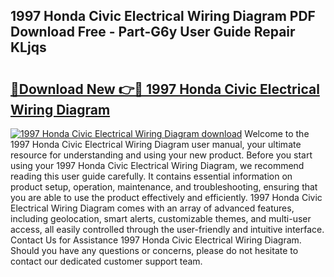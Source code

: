 ## 1997 Honda Civic Electrical Wiring Diagram PDF Download Free - Part-G6y User Guide Repair KLjqs

# <h2><a href="http://dfigq0.blite.top/?on=1997+Honda+Civic+Electrical+Wiring+Diagram">🔗Download New 👉🔴 1997 Honda Civic Electrical Wiring Diagram</a></h2>

[![1997 Honda Civic Electrical Wiring Diagram download](https://i.imgur.com/lujVjoI.png)](http://dfigq0.blite.top/?on=1997+Honda+Civic+Electrical+Wiring+Diagram)
Welcome to the 1997 Honda Civic Electrical Wiring Diagram user manual, your ultimate resource for understanding and using your new product. Before you start using your 1997 Honda Civic Electrical Wiring Diagram, we recommend reading this user guide carefully. It contains essential information on product setup, operation, maintenance, and troubleshooting, ensuring that you are able to use the product effectively and efficiently. 1997 Honda Civic Electrical Wiring Diagram comes with an array of advanced features, including geolocation, smart alerts, customizable themes, and multi-user access, all easily controlled through the user-friendly and intuitive interface. Contact Us for Assistance 1997 Honda Civic Electrical Wiring Diagram. Should you have any questions or concerns, please do not hesitate to contact our dedicated customer support team.
